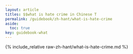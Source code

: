```yaml
---
layout: article
titles: $$what is hate crime in Chinese T
permalink: /guidebook/zh-hant/what-is-hate-crime
aside:
  toc: true
key: guidebook-what
---
```


{% include_relative raw-zh-hant/what-is-hate-crime.md %}
